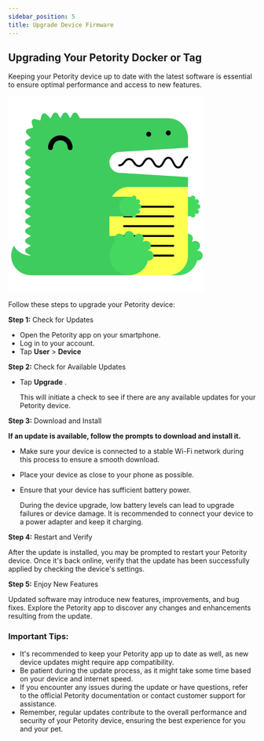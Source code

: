 ```yaml
---
sidebar_position: 5
title: Upgrade Device Firmware
---
```


## Upgrading Your Petority Docker or Tag

Keeping your Petority device up to date with the latest software is essential to ensure optimal performance and access to new features.

![Upgrade](/img/logo.svg)

Follow these steps to upgrade your Petority device:

**Step 1:** Check for Updates

+ Open the Petority app on your smartphone.
+ Log in to your account.
+ Tap **User** > **Device**

**Step 2:** Check for Available Updates

+ Tap **Upgrade** . 

    This will initiate a check to see if there are any available updates for your Petority device.

**Step 3:** Download and Install

**If an update is available, follow the prompts to download and install it.**

+ Make sure your device is connected to a stable Wi-Fi network during this process to ensure a smooth download.
+ Place your device as close to your phone as possible.
+ Ensure that your device has sufficient battery power.

   During the device upgrade, low battery levels can lead to upgrade failures or device damage. It is recommended to connect your device to a power adapter and keep it charging.

**Step 4:** Restart and Verify

After the update is installed, you may be prompted to restart your Petority device. Once it's back online, verify that the update has been successfully applied by checking the device's settings.

**Step 5:** Enjoy New Features

Updated software may introduce new features, improvements, and bug fixes. Explore the Petority app to discover any changes and enhancements resulting from the update.

### Important Tips:
+ It's recommended to keep your Petority app up to date as well, as new device updates might require app compatibility.
+ Be patient during the update process, as it might take some time based on your device and internet speed.
+ If you encounter any issues during the update or have questions, refer to the official Petority documentation or contact customer support for assistance.
+ Remember, regular updates contribute to the overall performance and security of your Petority device, ensuring the best experience for you and your pet.
